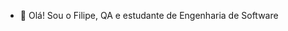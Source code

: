 - 👋 Olá! Sou o Filipe, QA e estudante de Engenharia de Software


<!---
LipeSanches/LipeSanches is a ✨ special ✨ repository because its `README.md` (this file) appears on your GitHub profile.
You can click the Preview link to take a look at your changes.
--->
